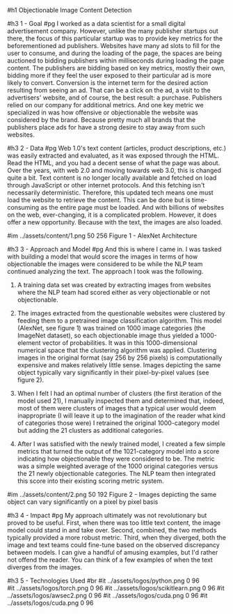 #h1 Objectionable Image Content Detection

#h3 1 - Goal
#pg I worked as a data scientist for a small digital advertisement company. However, unlike the many publisher startups out there, the focus of this particular startup was to provide key metrics for the beforementioned ad publishers. Websites have many ad slots to fill for the user to consume, and during the loading of the page, the spaces are being auctioned to bidding publishers within milliseconds during loading the page content. The publishers are bidding based on key metrics, mostly their own, bidding more if they feel the user exposed to their particular ad is more likely to convert. Conversion is the internet term for the desired action resulting from seeing an ad. That can be a click on the ad, a visit to the advertisers' website, and of course, the best result: a purchase. Publishers relied on our company for additional metrics. And one key metric we specialized in was how offensive or objectionable the website was considered by the brand. Because pretty much all brands that the publishers place ads for have a strong desire to stay away from such websites. 

#h3 2 - Data
#pg Web 1.0's text content (articles, product descriptions, etc.) was easily extracted and evaluated, as it was exposed through the HTML. Read the HTML, and you had a decent sense of what the page was about. Over the years, with web 2.0 and moving towards web 3.0, this is changed quite a bit. Text content is no longer locally available and fetched on load through JavaScript or other internet protocols. And this fetching isn't necessarily deterministic. Therefore, this updated tech means one must load the website to retrieve the content. This can be done but is time-consuming as the entire page must be loaded. And with billions of websites on the web, ever-changing, it is a complicated problem. However, it does offer a new opportunity. Because with the text, the images are also loaded.  

#im ../assets/content/1.png 50 256 Figure 1 - AlexNet Architecture

#h3 3 - Approach and Model
#pg And this is where I came in. I was tasked with building a model that would score the images in terms of how objectionable the images were considered to be while the NLP team continued analyzing the text. The approach I took was the following. 

1. A training data set was created by extracting images from websites where the NLP team had scored either as very objectionable or not objectionable. 

2. The images extracted from the questionable websites were clustered by feeding them to a pretrained image classification algorithm. This model (AlexNet, see figure 1) was trained on 1000 image categories (the ImageNet dataset), so each objectionable image thus yielded a 1000-element vector of probabilities. It was in this 1000-dimensional numerical space that the clustering algorithm was applied. Clustering images in the original format (say 256 by 256 pixels) is computationally expensive and makes relatively little sense. Images depicting the same object typically vary significantly in their pixel-by-pixel values (see figure 2). 

3. When I felt I had an optimal number of clusters (the first iteration of the model used 21), I manually inspected them and determined that, indeed, most of them were clusters of images that a typical user would deem inappropriate (I will leave it up to the imagination of the reader what kind of categories those were) I retrained the original  1000-category model but adding the 21 clusters as additional categories.

4. After I was satisfied with the newly trained model, I created a few simple metrics that turned the output of the 1021-category model into a score indicating how objectionable they were considered to be. The metric was a simple weighted average of the 1000 original categories versus the 21 newly objectionable categories. The NLP team then integrated this score into their existing scoring metric system. 

#im ../assets/content/2.png 50 192 Figure 2 - Images depicting the same object can vary significantly on a pixel by pixel basis

#h3 4 - Impact
#pg My approach ultimately was not revolutionary but proved to be useful. First, when there was too little text content, the image model could stand in and take over. Second, combined, the two methods typically provided a more robust metric. Third, when they diverged, both the image and text teams could fine-tune based on the observed discrepancy between models. I can give a handful of amusing examples, but I'd rather not offend the reader. You can think of a few examples of when the text diverges from the images. 

#h3 5 - Technologies Used
#br 
#it ../assets/logos/python.png 0 96  
#it ../assets/logos/torch.png 0 96 
#it ../assets/logos/scikitlearn.png 0 96 
#it ../assets/logos/awsec2.png 0 96 
#it ../assets/logos/cuda.png 0 96
#it ../assets/logos/cuda.png 0 96


